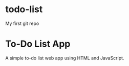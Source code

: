 # todo-list
My first git repo

# To-Do List App
A simple to-do list web app using HTML and JavaScript.